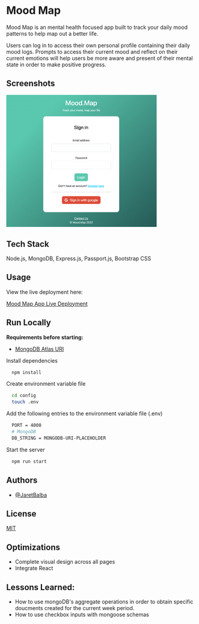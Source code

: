 # Mood Map

Mood Map is an mental health focused app built to track your daily mood patterns to help map out a better life.

Users can log in to access their own personal profile containing their daily mood logs. Prompts to access their current mood and reflect on their current emotions will help users be more aware and present of their mental state in order to make positive progress.

## Screenshots

<img src="./public/imgs/readMe.png" width="400">

## Tech Stack

Node.js, MongoDB, Express.js, Passport.js, Bootstrap CSS

## Usage

View the live deployment here:

[Mood Map App Live Deployment](#)

## Run Locally

**Requirements before starting:**

- [MongoDB Atlas URI](https://www.mongodb.com/atlas/database)

Install dependencies

```bash
  npm install
```

Create environment variable file

```bash
  cd config
  touch .env
```

Add the following entries to the environment variable file (.env)

```bash
  PORT = 4000
  # MongoDB
  DB_STRING = MONGODB-URI-PLACEHOLDER

```

Start the server

```bash
  npm run start
```

## Authors

- [@JaretBalba](https://www.github.com/jaretzbalba)

## License

[MIT](https://choosealicense.com/licenses/mit/)

## Optimizations

- Complete visual design across all pages
- Integrate React

## Lessons Learned:

- How to use mongoDB's aggregate operations in order to obtain specific doucments created for the current week period.
- How to use checkbox inputs with mongoose schemas
